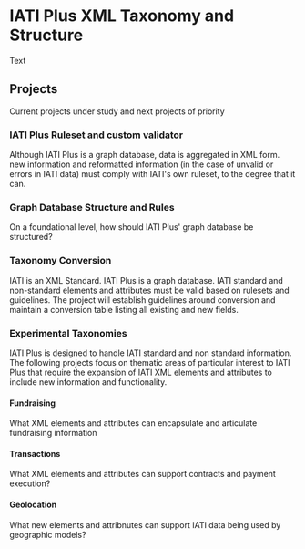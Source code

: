 # IATI Plus XML Taxonomy and Structure

Text

## Projects

Current projects under study and next projects of priority

### IATI Plus Ruleset and custom validator

Although IATI Plus is a graph database, data is aggregated in XML form. new information and reformatted information (in the case of unvalid or errors in IATI data) must comply with IATI's own ruleset, to the degree that it can.

### Graph Database Structure and Rules

On a foundational level, how should IATI Plus' graph database be structured?

### Taxonomy Conversion

IATI is an XML Standard. IATI Plus is a graph database. IATI standard and non-standard elements and attributes must be valid based on rulesets and guidelines. The project will establish guidelines around conversion and maintain a conversion table listing all existing and new fields.

### Experimental Taxonomies

IATI Plus is designed to handle IATI standard and non standard information. The following projects focus on thematic areas of particular interest to IATI Plus that require the expansion of IATI XML elements and attributes to include new information and functionality.

#### Fundraising

What XML elements and attributes can encapsulate and articulate fundraising information

#### Transactions

What XML elements and attributes can support contracts and payment execution?

#### Geolocation

What new elements and attribnutes can support IATI data being used by geographic models?
